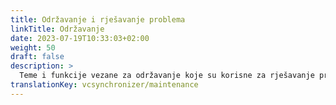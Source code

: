 ```yaml
---
title: Održavanje i rješavanje problema
linkTitle: Održavanje
date: 2023-07-19T10:33:03+02:00
weight: 50
draft: false
description: >
  Teme i funkcije vezane za održavanje koje su korisne za rješavanje problema.
translationKey: vcsynchronizer/maintenance  
---
```

